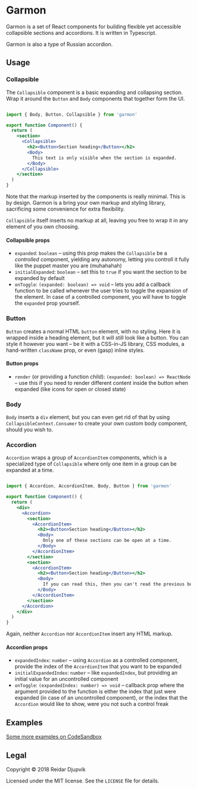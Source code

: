 # Garmon

Garmon is a set of React components for building flexible yet accessible
collapsible sections and accordions. It is written in Typescript.

Garmon is also a type of Russian accordion.

## Usage

### Collapsible

The `Collapsible` component is a basic expanding and collapsing section. Wrap
it around the `Button` and `Body` components that together form the UI.

```jsx

import { Body, Button, Collapsible } from 'garmon'

export function Component() {
  return (
    <section>
      <Collapsible>
        <h2><Button>Section heading</Button></h2>
        <Body>
          This text is only visible when the section is expanded.
        </Body>
      </Collapsible>
    </section>
  )
}

```

Note that the markup inserted by the components is really minimal. This is by
design. Garmon is a bring your own markup and styling library, sacrificing some
convenience for extra flexibility.

`Collapsible` itself inserts no markup at all, leaving you free to wrap it in any element of you own choosing.

#### Collapsible props

+ `expanded`: `boolean` – using this prop makes the `Collapsible` be a
  *controlled* component, yielding any autonomy, letting you controll it fully
  like the puppet master you are (muhahahah)
+ `initialExpanded`: `boolean` – set this to `true` if you want the section to
  be expanded by default
+ `onToggle`: `(expanded: boolean) => void` – lets you add a callback function
  to be called whenever the user tries to toggle the expansion of the element.
  In case of a controlled component, you will have to toggle the `expanded` prop
  yourself.

### Button

`Button` creates a normal HTML `button` element, with no styling. Here it is
wrapped inside a heading element, but it will still look like a button. You can
style it however you want – be it with a CSS-in-JS library, CSS modules, a
hand-written `className` prop, or even (gasp) inline styles.

#### Button props

+ `render` (or providing a function child): `(expanded: boolean) => ReactNode` –
  use this if you need to render different content inside the button when
  expanded (like icons for open or closed state)

### Body

`Body` inserts a `div` element, but you can even get rid of that by using
`CollapsibleContext.Consumer` to create your own custom body component, should
you wish to.

### Accordion

`Accordion` wraps a group of `AccordionItem` components, which is a specialized
type of `Collapsible` where only one item in a group can be expanded at a time.

```jsx

import { Accordion, AccordionItem, Body, Button } from 'garmon'

export function Component() {
  return (
    <div>
      <Accordion>
        <section>
          <AccordionItem>
            <h2><Button>Section heading</Button></h2>
            <Body>
              Only one of these sections can be open at a time.
            </Body>
          </AccordionItem>
        </section>
        <section>
          <AccordionItem>
            <h2><Button>Section heading</Button></h2>
            <Body>
              If you can read this, then you can't read the previous body text.
            </Body>
          </AccordionItem>
        </section>
      </Accordion>
    </div>
  )
}

```

Again, neither `Accordion` nor `AccordionItem` insert any HTML markup.

#### Accordion props

+ `expandedIndex`: `number` – using `Accordion` as a controlled component,
  provide the index of the `AccordionItem` that you want to be expanded
+ `initialExpandedIndex`: `number` – like `expandedIndex`, but providing an
  initial value for an uncontrolled component
+ `onToggle`: `(expandedIndex: number) => void` – callback prop where the
  argument provided to the function is either the index that just were expanded
  (in case of an uncontrolled component), or the index that the `Accordion`
  would like to show, were you not such a control freak

## Examples

[Some more examples on CodeSandbox](https://codesandbox.io/s/10kny0qm3q)

## Legal

Copyright © 2018 Reidar Djupvik

Licensed under the MIT license. See the `LICENSE` file for details.
